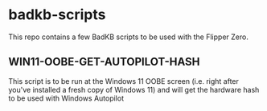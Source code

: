 # badkb-scripts
This repo contains a few BadKB scripts to be used with the Flipper Zero.

## WIN11-OOBE-GET-AUTOPILOT-HASH
This script is to be run at the Windows 11 OOBE screen (i.e. right after you've installed a fresh copy of Windows 11) and will get the hardware hash to be used with Windows Autopilot
